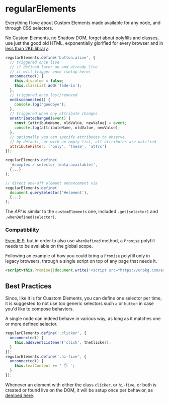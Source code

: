 # regularElements

Everything I love about Custom Elements made available for any node, and through CSS selectors.

No Custom Elements, no Shadow DOM, forget about polyfills and classes, use just the good old HTML, exponentially glorified for every browser and in [less than 2Kb library](https://unpkg.com/regular-elements).

```js
regularElements.define('button.alive', {
  // triggered once live
  // if defined later on and already live
  // it will trigger once (setup here)
  onconnected() {
    this.disabled = false;
    this.classList.add('fade-in');
  },
  // triggered once lost/removed
  ondisconnected() {
    console.log('goodbye');
  },
  // triggered when any attribute changes
  onattributechanged(event) {
    const {attributeName, oldValue, newValue} = event;
    console.log(attributeName, oldValue, newValue);
  },
  // optionally you can specify attributes to observe
  // by default, or with an empty list, all attributes are notified
  attributeFilter: ['only', 'these', 'attrs']
});

regularElements.define(
  '#complex > selector [data-available]',
  {...}
);

// direct one-off element enhancement via
regularElements.define(
  document.querySelector('#element'),
  {...}
);
```

The _API_ is similar to the `customElements` one, included `.get(selector)` and `.whenDefined(selector)`.

### Compatibility

[Even IE 9](https://webreflection.github.io/regular-elements/test/), but in order to also use `whenDefined` method, a `Promise` polyfill needs to be available on the global scope.

Following an example of how you could bring a `Promise` polyfill only in legacy browsers, through a single script on top of any page that needs it.
```html
<script>this.Promise||document.write('<script src="https://unpkg.com/es6-promise@4.2.5/dist/es6-promise.auto.min.js"><\x2fscript>')</script>
```

## Best Practices

Since, like it is for Cuastom Elements, you can define one selector per time,
it is suggested to not use too generic selectors such `a` or `button` in case you'd like to compose behaviors.

A single node can indeed behave in various way, as long as it matches one or more defined selector.

```js
regularElements.define('.clicker', {
  onconnected() {
    this.addEventListener('click', theClicker);
  }
});
regularElements.define('.hi-five', {
  onconnected() {
    this.textContent += ' 🖐 ';
  }
});
```

Whenever an element with either the class `clicker`, or `hi-five`, or both is created or found live on the DOM, it will be setup once per behavior, as [demoed here](https://webreflection.github.io/regular-elements/test/multi.html).
